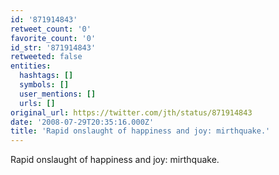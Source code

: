 ```yaml
---
id: '871914843'
retweet_count: '0'
favorite_count: '0'
id_str: '871914843'
retweeted: false
entities:
  hashtags: []
  symbols: []
  user_mentions: []
  urls: []
original_url: https://twitter.com/jth/status/871914843
date: '2008-07-29T20:35:16.000Z'
title: 'Rapid onslaught of happiness and joy: mirthquake.'
---
```


Rapid onslaught of happiness and joy: mirthquake.